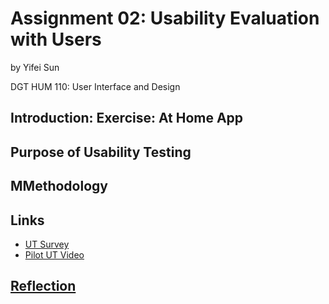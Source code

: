 # Assignment 02: Usability Evaluation with Users
by Yifei Sun

DGT HUM 110: User Interface and Design

## Introduction: Exercise: At Home App


## Purpose of Usability Testing

## MMethodology

## Links
- <a href = "https://forms.gle/kmFUZQn6jD9w6qV87"> UT Survey
- <a href = "https://forms.gle/kmFUZQn6jD9w6qV87"> Pilot UT Video

## Reflection
